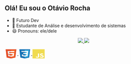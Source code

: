 ## Olá! Eu sou o Otávio Rocha

- 🔭 Futuro Dev
- 🌱 Estudante de Análise e desenvolvimento de sistemas
- 😄 Pronouns: ele/dele

<div align="center">
  <a href="https://www.linkedin.com/in/otavio-rocha1017" target="_blank">
  <img height="170em" src="https://github-readme-stats.vercel.app/api?username=Otavioo-Rocha&show_icons=true&theme=vision-friendly-dark&include_all_commits=true&count_private=true"/>
  <img height="170em" src="https://github-readme-stats.vercel.app/api/top-langs/?username=Otavioo-Rocha&layout=compact&langs_count=7&theme=vision-friendly-dark"/>
</div>

<div style="display: inline_block"><br>
  <img align="center" alt="Rafa-HTML" height="30" width="40" src="https://raw.githubusercontent.com/devicons/devicon/master/icons/html5/html5-original.svg">
  <img align="center" alt="Rafa-CSS" height="30" width="40" src="https://raw.githubusercontent.com/devicons/devicon/master/icons/css3/css3-original.svg">
  <img align="center" alt="Rafa-Js" height="30" width="40" src="https://raw.githubusercontent.com/devicons/devicon/master/icons/javascript/javascript-plain.svg">
</div>

##
